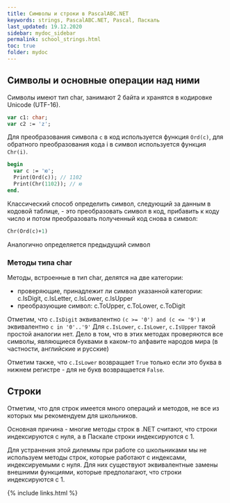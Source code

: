 ```yaml
---
title: Символы и строки в PascalABC.NET
keywords: strings, PascalABC.NET, Pascal, Паскаль
last_updated: 19.12.2020
sidebar: mydoc_sidebar
permalink: school_strings.html
toc: true
folder: mydoc
---
```


## Символы и основные операции над ними

Символы имеют тип char, занимают 2 байта и хранятся в кодировке Unicode (UTF-16).

```pascal
var c1: char;
var c2 := 'z';
```

Для преобразования символа `c` в код используется функция `Ord(c)`, для обратного преобразования кода i в символ используется функция `Chr(i)`.
```pascal
begin
  var c := 'ю';
  Print(Ord(c)); // 1102
  Print(Chr(1102)); // ю
end.
```

Классический способ определить символ, следующий за данным в кодовой таблице, - это преобразовать символ в код, прибавить к коду число и потом преобразовать полученный код снова в символ:
```pascal
Chr(Ord(c)+1)
```
Аналогично определяется предыдущий символ

### Методы типа char

Методы, встроенные в тип char, делятся на две категории:
* проверяющие, принадлежит ли символ указанной категории: c.IsDigit, c.IsLetter, c.IsLower, c.IsUpper
* преобразующие символ: c.ToUpper, c.ToLower, c.ToDigit

Отметим, что `c.IsDigit` эквивалентно `(c >= '0') and (c <= '9')` и эквивалентно `c in '0'..'9'`
Для `c.IsLower`, `c.IsLower`, `c.IsUpper` такой простой аналогии нет. Дело в том, что в этих методах проверяются все символы, являющиеся буквами в каком-то алфавите народов мира (в частности, английские и русские)

Отметим также, что `c.IsLower` возвращает `True` только если это буква в нижнем регистре - для не букв возвращается `False`.

## Строки

Отметим, что для строк имеется много операций и методов, не все из которых мы рекомендуем для школьников.

Основная причина - многие методы строк в .NET считают, что строки индексируются с нуля, а в Паскале строки индексируются с 1.

Для устранения этой дилеммы при работе со школьниками мы не используем методы строк, которые работают с индексами, индексируемыми с нуля. Для них существуют эквивалентные замены внешними функциями, которые предполагают, что строки индексируются с 1.

{% include links.html %}
